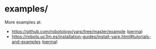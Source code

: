 # examples/

More examples at:
- https://github.com/robotology/yarp/tree/master/example ([perma](https://github.com/robotology/yarp/tree/fcbd455603e13a5ddc439f9d4592bf000b8dcdff/example))
- https://robots.uc3m.es/installation-guides/install-yarp.html#tutorials-and-examples ([perma](https://github.com/roboticslab-uc3m/installation-guides/blob/f8cf1badf72f0bb44343abb802627fa8455fbff9/install-yarp.md#tutorials-and-examples))
